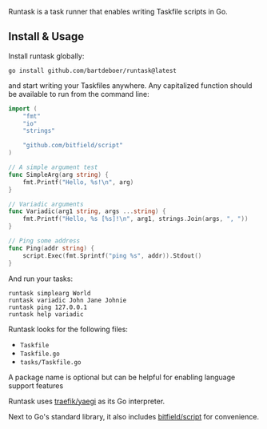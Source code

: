 Runtask is a task runner that enables writing Taskfile scripts in Go.

## Install & Usage

Install runtask globally:

```
go install github.com/bartdeboer/runtask@latest
```

and start writing your Taskfiles anywhere. Any capitalized function should be
available to run from the command line:

```go
import (
	"fmt"
	"io"
	"strings"

	"github.com/bitfield/script"
)

// A simple argument test
func SimpleArg(arg string) {
	fmt.Printf("Hello, %s!\n", arg)
}

// Variadic arguments
func Variadic(arg1 string, args ...string) {
	fmt.Printf("Hello, %s [%s]!\n", arg1, strings.Join(args, ", "))
}

// Ping some address
func Ping(addr string) {
	script.Exec(fmt.Sprintf("ping %s", addr)).Stdout()
}
```

And run your tasks:

```
runtask simplearg World
runtask variadic John Jane Johnie
runtask ping 127.0.0.1
runtask help variadic
```

Runtask looks for the following files:

* `Taskfile`
* `Taskfile.go`
* `tasks/Taskfile.go`

A package name is optional but can be helpful for enabling language support features

Runtask uses [traefik/yaegi](https://github.com/traefik/yaegi) as its Go interpreter.

Next to Go's standard library, it also includes [bitfield/script](https://github.com/bitfield/script)
for convenience.
